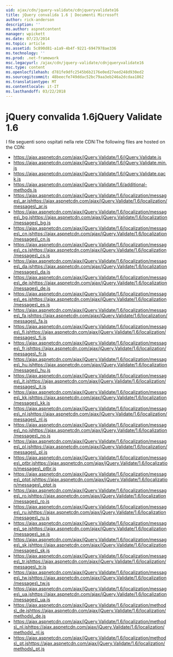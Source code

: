 ```yaml
---
uid: ajax/cdn/jquery-validate/cdnjqueryvalidate16
title: jQuery convalida 1.6 | Documenti Microsoft
author: rick-anderson
description: ''
ms.author: aspnetcontent
manager: wpickett
ms.date: 07/23/2014
ms.topic: article
ms.assetid: 5c890d81-a1a9-4b4f-9221-6947978ae336
ms.technology: ''
ms.prod: .net-framework
msc.legacyurl: /ajax/cdn/jquery-validate/cdnjqueryvalidate16
msc.type: content
ms.openlocfilehash: d781fe9dfc2545b6b2176e0ed27eed248d930ed2
ms.sourcegitcommit: 48beecfe749ddac52bc79aa3eb246a2dcdaa1862
ms.translationtype: MT
ms.contentlocale: it-IT
ms.lasthandoff: 03/22/2018
---
```

<a name="jquery-validate-16"></a><span data-ttu-id="87b26-102">jQuery convalida 1.6</span><span class="sxs-lookup"><span data-stu-id="87b26-102">jQuery Validate 1.6</span></span>
====================
<span data-ttu-id="87b26-103">I file seguenti sono ospitati nella rete CDN:</span><span class="sxs-lookup"><span data-stu-id="87b26-103">The following files are hosted on the CDN:</span></span>

- https://ajax.aspnetcdn.com/ajax/jQuery.Validate/1.6/jQuery.Validate.js
- https://ajax.aspnetcdn.com/ajax/jQuery.Validate/1.6/jQuery.Validate.min.js
- https://ajax.aspnetcdn.com/ajax/jQuery.Validate/1.6/jQuery.Validate.pack.js
- https://ajax.aspnetcdn.com/ajax/jQuery.Validate/1.6/additional-methods.js
- <span data-ttu-id="87b26-104">https://ajax.aspnetcdn.com/ajax/jQuery.Validate/1.6/localization/messages\_ar.js</span><span class="sxs-lookup"><span data-stu-id="87b26-104">https://ajax.aspnetcdn.com/ajax/jQuery.Validate/1.6/localization/messages\_ar.js</span></span>
- <span data-ttu-id="87b26-105">https://ajax.aspnetcdn.com/ajax/jQuery.Validate/1.6/localization/messages\_bg.js</span><span class="sxs-lookup"><span data-stu-id="87b26-105">https://ajax.aspnetcdn.com/ajax/jQuery.Validate/1.6/localization/messages\_bg.js</span></span>
- <span data-ttu-id="87b26-106">https://ajax.aspnetcdn.com/ajax/jQuery.Validate/1.6/localization/messages\_cn.js</span><span class="sxs-lookup"><span data-stu-id="87b26-106">https://ajax.aspnetcdn.com/ajax/jQuery.Validate/1.6/localization/messages\_cn.js</span></span>
- <span data-ttu-id="87b26-107">https://ajax.aspnetcdn.com/ajax/jQuery.Validate/1.6/localization/messages\_cs.js</span><span class="sxs-lookup"><span data-stu-id="87b26-107">https://ajax.aspnetcdn.com/ajax/jQuery.Validate/1.6/localization/messages\_cs.js</span></span>
- <span data-ttu-id="87b26-108">https://ajax.aspnetcdn.com/ajax/jQuery.Validate/1.6/localization/messages\_da.js</span><span class="sxs-lookup"><span data-stu-id="87b26-108">https://ajax.aspnetcdn.com/ajax/jQuery.Validate/1.6/localization/messages\_da.js</span></span>
- <span data-ttu-id="87b26-109">https://ajax.aspnetcdn.com/ajax/jQuery.Validate/1.6/localization/messages\_de.js</span><span class="sxs-lookup"><span data-stu-id="87b26-109">https://ajax.aspnetcdn.com/ajax/jQuery.Validate/1.6/localization/messages\_de.js</span></span>
- <span data-ttu-id="87b26-110">https://ajax.aspnetcdn.com/ajax/jQuery.Validate/1.6/localization/messages\_es.js</span><span class="sxs-lookup"><span data-stu-id="87b26-110">https://ajax.aspnetcdn.com/ajax/jQuery.Validate/1.6/localization/messages\_es.js</span></span>
- <span data-ttu-id="87b26-111">https://ajax.aspnetcdn.com/ajax/jQuery.Validate/1.6/localization/messages\_fa.js</span><span class="sxs-lookup"><span data-stu-id="87b26-111">https://ajax.aspnetcdn.com/ajax/jQuery.Validate/1.6/localization/messages\_fa.js</span></span>
- <span data-ttu-id="87b26-112">https://ajax.aspnetcdn.com/ajax/jQuery.Validate/1.6/localization/messages\_fi.js</span><span class="sxs-lookup"><span data-stu-id="87b26-112">https://ajax.aspnetcdn.com/ajax/jQuery.Validate/1.6/localization/messages\_fi.js</span></span>
- <span data-ttu-id="87b26-113">https://ajax.aspnetcdn.com/ajax/jQuery.Validate/1.6/localization/messages\_fr.js</span><span class="sxs-lookup"><span data-stu-id="87b26-113">https://ajax.aspnetcdn.com/ajax/jQuery.Validate/1.6/localization/messages\_fr.js</span></span>
- <span data-ttu-id="87b26-114">https://ajax.aspnetcdn.com/ajax/jQuery.Validate/1.6/localization/messages\_hu.js</span><span class="sxs-lookup"><span data-stu-id="87b26-114">https://ajax.aspnetcdn.com/ajax/jQuery.Validate/1.6/localization/messages\_hu.js</span></span>
- <span data-ttu-id="87b26-115">https://ajax.aspnetcdn.com/ajax/jQuery.Validate/1.6/localization/messages\_it.js</span><span class="sxs-lookup"><span data-stu-id="87b26-115">https://ajax.aspnetcdn.com/ajax/jQuery.Validate/1.6/localization/messages\_it.js</span></span>
- <span data-ttu-id="87b26-116">https://ajax.aspnetcdn.com/ajax/jQuery.Validate/1.6/localization/messages\_kk.js</span><span class="sxs-lookup"><span data-stu-id="87b26-116">https://ajax.aspnetcdn.com/ajax/jQuery.Validate/1.6/localization/messages\_kk.js</span></span>
- <span data-ttu-id="87b26-117">https://ajax.aspnetcdn.com/ajax/jQuery.Validate/1.6/localization/messages\_nl.js</span><span class="sxs-lookup"><span data-stu-id="87b26-117">https://ajax.aspnetcdn.com/ajax/jQuery.Validate/1.6/localization/messages\_nl.js</span></span>
- <span data-ttu-id="87b26-118">https://ajax.aspnetcdn.com/ajax/jQuery.Validate/1.6/localization/messages\_no.js</span><span class="sxs-lookup"><span data-stu-id="87b26-118">https://ajax.aspnetcdn.com/ajax/jQuery.Validate/1.6/localization/messages\_no.js</span></span>
- <span data-ttu-id="87b26-119">https://ajax.aspnetcdn.com/ajax/jQuery.Validate/1.6/localization/messages\_pl.js</span><span class="sxs-lookup"><span data-stu-id="87b26-119">https://ajax.aspnetcdn.com/ajax/jQuery.Validate/1.6/localization/messages\_pl.js</span></span>
- <span data-ttu-id="87b26-120">https://ajax.aspnetcdn.com/ajax/jQuery.Validate/1.6/localization/messages\_ptbr.js</span><span class="sxs-lookup"><span data-stu-id="87b26-120">https://ajax.aspnetcdn.com/ajax/jQuery.Validate/1.6/localization/messages\_ptbr.js</span></span>
- <span data-ttu-id="87b26-121">https://ajax.aspnetcdn.com/ajax/jQuery.Validate/1.6/localization/messages\_ptpt.js</span><span class="sxs-lookup"><span data-stu-id="87b26-121">https://ajax.aspnetcdn.com/ajax/jQuery.Validate/1.6/localization/messages\_ptpt.js</span></span>
- <span data-ttu-id="87b26-122">https://ajax.aspnetcdn.com/ajax/jQuery.Validate/1.6/localization/messages\_ro.js</span><span class="sxs-lookup"><span data-stu-id="87b26-122">https://ajax.aspnetcdn.com/ajax/jQuery.Validate/1.6/localization/messages\_ro.js</span></span>
- <span data-ttu-id="87b26-123">https://ajax.aspnetcdn.com/ajax/jQuery.Validate/1.6/localization/messages\_ru.js</span><span class="sxs-lookup"><span data-stu-id="87b26-123">https://ajax.aspnetcdn.com/ajax/jQuery.Validate/1.6/localization/messages\_ru.js</span></span>
- <span data-ttu-id="87b26-124">https://ajax.aspnetcdn.com/ajax/jQuery.Validate/1.6/localization/messages\_se.js</span><span class="sxs-lookup"><span data-stu-id="87b26-124">https://ajax.aspnetcdn.com/ajax/jQuery.Validate/1.6/localization/messages\_se.js</span></span>
- <span data-ttu-id="87b26-125">https://ajax.aspnetcdn.com/ajax/jQuery.Validate/1.6/localization/messages\_sk.js</span><span class="sxs-lookup"><span data-stu-id="87b26-125">https://ajax.aspnetcdn.com/ajax/jQuery.Validate/1.6/localization/messages\_sk.js</span></span>
- <span data-ttu-id="87b26-126">https://ajax.aspnetcdn.com/ajax/jQuery.Validate/1.6/localization/messages\_tr.js</span><span class="sxs-lookup"><span data-stu-id="87b26-126">https://ajax.aspnetcdn.com/ajax/jQuery.Validate/1.6/localization/messages\_tr.js</span></span>
- <span data-ttu-id="87b26-127">https://ajax.aspnetcdn.com/ajax/jQuery.Validate/1.6/localization/messages\_tw.js</span><span class="sxs-lookup"><span data-stu-id="87b26-127">https://ajax.aspnetcdn.com/ajax/jQuery.Validate/1.6/localization/messages\_tw.js</span></span>
- <span data-ttu-id="87b26-128">https://ajax.aspnetcdn.com/ajax/jQuery.Validate/1.6/localization/messages\_ua.js</span><span class="sxs-lookup"><span data-stu-id="87b26-128">https://ajax.aspnetcdn.com/ajax/jQuery.Validate/1.6/localization/messages\_ua.js</span></span>
- <span data-ttu-id="87b26-129">https://ajax.aspnetcdn.com/ajax/jQuery.Validate/1.6/localization/methods\_de.js</span><span class="sxs-lookup"><span data-stu-id="87b26-129">https://ajax.aspnetcdn.com/ajax/jQuery.Validate/1.6/localization/methods\_de.js</span></span>
- <span data-ttu-id="87b26-130">https://ajax.aspnetcdn.com/ajax/jQuery.Validate/1.6/localization/methods\_nl.js</span><span class="sxs-lookup"><span data-stu-id="87b26-130">https://ajax.aspnetcdn.com/ajax/jQuery.Validate/1.6/localization/methods\_nl.js</span></span>
- <span data-ttu-id="87b26-131">https://ajax.aspnetcdn.com/ajax/jQuery.Validate/1.6/localization/methods\_pt.js</span><span class="sxs-lookup"><span data-stu-id="87b26-131">https://ajax.aspnetcdn.com/ajax/jQuery.Validate/1.6/localization/methods\_pt.js</span></span>
